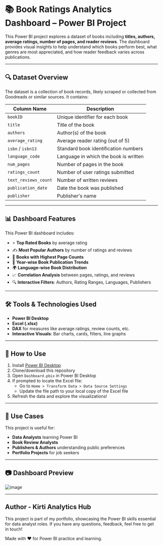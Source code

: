 # 📚 Book Ratings Analytics Dashboard – Power BI Project

This Power BI project explores a dataset of books including **titles, authors, average ratings, number of pages, and reader reviews**. The dashboard provides visual insights to help understand which books perform best, what genres are most appreciated, and how reader feedback varies across publications.

---

## 🔍 Dataset Overview

The dataset is a collection of book records, likely scraped or collected from Goodreads or similar sources. It contains:

| Column Name           | Description |
|------------------------|-------------|
| `bookID`               | Unique identifier for each book |
| `title`                | Title of the book |
| `authors`              | Author(s) of the book |
| `average_rating`       | Average reader rating (out of 5) |
| `isbn` / `isbn13`      | Standard book identification numbers |
| `language_code`        | Language in which the book is written |
| `num_pages`            | Number of pages in the book |
| `ratings_count`        | Number of user ratings submitted |
| `text_reviews_count`   | Number of written reviews |
| `publication_date`     | Date the book was published |
| `publisher`            | Publisher's name |

---

## 📊 Dashboard Features

This Power BI dashboard includes:

- ⭐ **Top Rated Books** by average rating
- ✍️ **Most Popular Authors** by number of ratings and reviews
- 📘 **Books with Highest Page Counts**
- 📅 **Year-wise Book Publication Trends**
- 🌍 **Language-wise Book Distribution**
- 📈 **Correlation Analysis** between pages, ratings, and reviews
- 🔍 **Interactive Filters**: Authors, Rating Ranges, Languages, Publishers

---

## 🛠️ Tools & Technologies Used

- **Power BI Desktop**
- **Excel (.xlsx)**
- **DAX** for measures like average ratings, review counts, etc.
- **Interactive Visuals**: Bar charts, cards, filters, line graphs

---

## 🚀 How to Use

1. Install [Power BI Desktop](https://powerbi.microsoft.com/desktop/)
2. Clone/download this repository
3. Open `Dashboard.pbix` in Power BI Desktop
4. If prompted to locate the Excel file:
   - Go to `Home > Transform Data > Data Source Settings`
   - Update the file path to your local copy of the Excel file
5. Refresh the data and explore the visualizations!

---

## 📌 Use Cases

This project is useful for:

- **Data Analysts** learning Power BI
- **Book Review Analysts**
- **Publishers & Authors** understanding public preferences
- **Portfolio Projects** for job seekers

---

## 📷 Dashboard Preview

![image](https://github.com/user-attachments/assets/a9b43bfa-3237-4bd1-b775-42ea2ceccb47)

---
## Author - Kirti Analytics Hub

This project is part of my portfolio, showcasing the Power BI skills essential for data analyst roles. If you have any questions, feedback, feel free to get in touch!

Made with ❤ for Power BI practice and learning.
